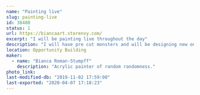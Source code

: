 ```yaml
---
name: "Painting live"
slug: painting-live
id: 38480
status: 1
url: https://biancaart.storenvy.com/
excerpt: "I will be painting live throughout the day"
description: "I will have pre cut monsters and will be designing new ones on the spot while painting them live."
location: Opportunity Building
maker:
  - name: "Bianca Roman-Stumpff"
    description: "Acrylic painter of random randomness."
photo_link: 
last-modified-db: "2019-11-02 17:59:00"
last-exported: "2020-04-07 17:18:23"
---
```

